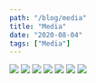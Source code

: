 ```yaml
---
path: "/blog/media"
title: "Media"
date: "2020-08-04"
tags: ["Media"]
---
```


![](https://garybunofsky.s3.amazonaws.com/1.jpg)
![](https://garybunofsky.s3.amazonaws.com/2.jpg)
![](https://garybunofsky.s3.amazonaws.com/3.png)
![](https://garybunofsky.s3.amazonaws.com/4.jpg)
![](https://garybunofsky.s3.amazonaws.com/5.jpg)
![](https://garybunofsky.s3.amazonaws.com/6.png)
![](https://garybunofsky.s3.amazonaws.com/7.jpg)

